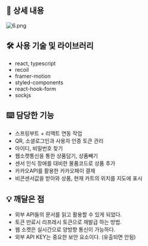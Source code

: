 ## 📖 상세 내용

![6.png](https://s3-us-west-2.amazonaws.com/secure.notion-static.com/7e409646-fc2f-4b39-8774-d4896127e680/6.png)

## 🛠️ 사용 기술 및 라이브러리

- react, typescript
- recoil
- framer-motion
- styled-components
- react-hook-form
- sockjs

## ⌨️ 담당한 기능

- 스프링부트 + 리액트 연동 작업
- QR, 소셜로그인과 사용자 인증 토큰 관리
- 아이디, 비밀번호 찾기
- 웹소켓통신을 통한 상품담기, 상품빼기
- 센서 인식 장애를 대비한 물품코드로 상품 추가
- 카카오API를 활용한 카카오페이 결제
- 비콘센서값을 받아와 상품, 현재 카트의 위치를 지도에 표시

## 💡 깨달은 점

- 외부 API들의 문서를 읽고 활용할 수 있게 되었다.
- 토큰 만료시 리프레시 토큰으로 재발급 하는 방법.
- 웹 소켓은 실시간으로 양방향 통신이 가능하다.
- 외부 API KEY는 중요한 보안 요소이다. (유출되면 안됨)
